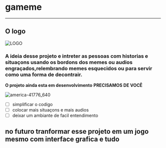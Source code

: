 # gameme
***

## O logo

![LOGO](https://user-images.githubusercontent.com/64045767/80740282-3d172d00-8aee-11ea-9bbe-b66b62335380.png)

### A ideia desse projeto e intreter as pessoas com historias e situaçons usando os bordons dos memes ou audios engraçados,relembrando memes esquecidos ou para servir como uma forma de decontrair.

__O projeto ainda esta em desenvolvimento__
__PRECISAMOS DE VOCÊ__

![america-41776_640](https://user-images.githubusercontent.com/64045767/80741594-42757700-8af0-11ea-903b-7b13707a1651.png)

- [ ] simplificar o codigo
- [ ] colocar mais situaçons e mais audios
- [ ] deixar um ambiante de facil entendimento

## no futuro tranformar esse projeto em um jogo mesmo com interface grafica e tudo
